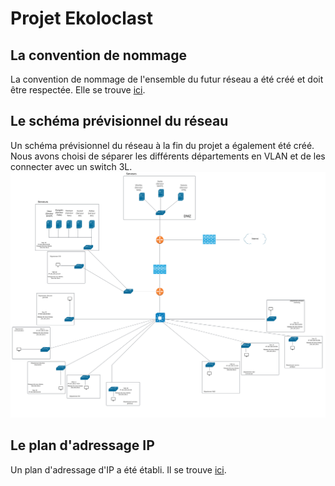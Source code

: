 # Projet Ekoloclast

## La convention de nommage
La convention de nommage de l'ensemble du futur réseau a été créé et doit être respectée. Elle se trouve [ici](/Ressources/S01_ConventionNommage.md).  

## Le schéma prévisionnel du réseau
Un schéma prévisionnel du réseau à la fin du projet a également été créé. Nous avons choisi de séparer les différents départements en VLAN et de les connecter avec un switch 3L.  
![Schéma Réseau](/Ressources/S01_SchémaRéseau.png)

## Le plan d'adressage IP
Un plan d'adressage d'IP a été établi. Il se trouve [ici](/Ressources/S01_AdressageIP.md).  


